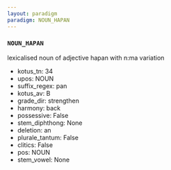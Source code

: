 ```yaml
---
layout: paradigm
paradigm: NOUN_HAPAN
---
```

### ` NOUN_HAPAN `

lexicalised noun of adjective hapan with n:ma variation
* kotus_tn: 34
* upos: NOUN
* suffix_regex: pan
* kotus_av: B
* grade_dir: strengthen
* harmony: back
* possessive: False
* stem_diphthong: None
* deletion: an
* plurale_tantum: False
* clitics: False
* pos: NOUN
* stem_vowel: None
